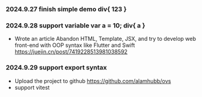 ### 2024.9.27 finish simple demo div{ 123 }

### 2024.9.28 support variable var a = 10; div{ a }
* Wrote an article Abandon HTML, Template, JSX, and try to develop web front-end with OOP syntax like Flutter and Swift https://juejin.cn/post/7419228513981038592

### 2024.9.29 support export syntax
* Upload the project to github https://github.com/alamhubb/ovs
* support vitest
